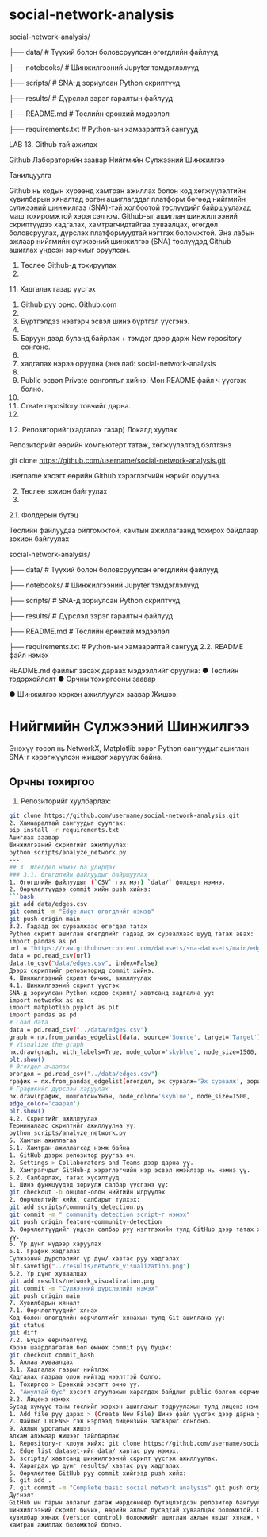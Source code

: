 # social-network-analysis

social-network-analysis/

├── data/ # Түүхий болон боловсруулсан өгөгдлийн файлууд 

├── notebooks/ # Шинжилгээний Jupyter тэмдэглэлүүд 

├── scripts/ # SNA-д зориулсан Python скриптүүд 

├── results/ # Дүрслэл зэрэг гаралтын файлууд 

├── README.md # Төслийн ерөнхий мэдээлэл 

├── requirements.txt # Python-ын хамааралтай сангууд



LAB 13. Github тай ажилах 

 Github Лабораторийн заавар
 Нийгмийн Сүлжээний Шинжилгээ
 
Танилцуулга

Github нь кодын хүрээнд хамтран ажиллах болон код хөгжүүлэлтийн хувилбарын 
хяналтад өргөн ашиглагддаг платформ бөгөөд нийгмийн сүлжээний шинжилгээ (SNA)-тэй 
холбоотой төслүүдийг байршуулахад маш тохиромжтой хэрэгсэл юм. Github-ыг ашиглан 
шинжилгээний скриптүүдээ хадгалах, хамтрагчидтайгаа хуваалцах, өгөгдөл боловсруулах, 
дүрслэх платформуудтай нэгтгэх боломжтой. Энэ лабын ажлаар нийгмийн сүлжээний 
шинжилгээ (SNA) төслүүдэд Github ашиглах үндсэн зарчмыг оруулсан.

1. Төслөө Github-д тохируулах
2. 
1.1. Хадгалах газар үүсгэх
   
1. Github руу орно. Github.com
2. 
3. Бүртгэлдээ нэвтэрч эсвэл шинэ бүртгэл үүсгэнэ.
4. 
5. Баруун дээд буланд байрлах + тэмдэг дээр дарж New repository сонгоно.
6. 
7. хадгалах нэрээ оруулна (энэ лаб: social-network-analysis
8. 
9. Public эсвэл Private сонголтыг хийнэ. Мөн README файл ч үүсгэж болно.
10. 
11. Create repository товчийг дарна.
12. 
1.2. Репозиторийг(хадгалах газар) Локалд хуулах
    
Репозиторийг өөрийн компьютерт татаж, хөгжүүлэлтэд бэлтгэнэ

git clone https://github.com/username/social-network-analysis.git

username хэсэгт өөрийн Github хэрэглэгчийн нэрийг оруулна.

2. Төслөө зохион байгуулах
3. 
2.1. Фолдерын бүтэц
   
Төслийн файлуудаа ойлгомжтой, хамтын ажиллагаанд тохирох байдлаар зохион 
байгуулах

social-network-analysis/

├── data/ # Түүхий болон боловсруулсан өгөгдлийн файлууд 

├── notebooks/ # Шинжилгээний Jupyter тэмдэглэлүүд 

├── scripts/ # SNA-д зориулсан Python скриптүүд 

├── results/ # Дүрслэл зэрэг гаралтын файлууд 

├── README.md # Төслийн ерөнхий мэдээлэл 

├── requirements.txt # Python-ын хамааралтай сангууд 
2.2. README файл нэмэх

README.md файлыг засаж дараах мэдээллийг оруулна:
● Төслийн тодорхойлолт
● Орчны тохиргооны заавар

● Шинжилгээ хэрхэн ажиллуулах заавар
Жишээ:
# Нийгмийн Сүлжээний Шинжилгээ 
Энэхүү төсөл нь NetworkX, Matplotlib зэрэг Python сангуудыг ашиглан SNA-г 
хэрэгжүүлсэн жишээг харуулж байна. 
## Орчны тохиргоо 
1. Репозиторийг хуулбарлах: 
 ```bash
 git clone https://github.com/username/social-network-analysis.git
2. Хамааралтай сангуудыг суулгах:
pip install -r requirements.txt
Ашиглах заавар
Шинжилгээний скриптийг ажиллуулах:
python scripts/analyze_network.py
---
## 3. Өгөгдөл нэмэх ба удирдах 
### 3.1. Өгөгдлийн файлуудыг байршуулах 
1. Өгөгдлийн файлуудыг (`CSV` гэх мэт) `data/` фолдерт нэмнэ. 
2. Өөрчлөлтүүдээ commit хийн push хийнэ: 
```bash
git add data/edges.csv
git commit -m "Edge лист өгөгдлийг нэмэв"
git push origin main
3.2. Гадаад эх сурвалжаас өгөгдөл татах
Python скрипт ашиглан өгөгдлийг гадаад эх сурвалжаас шууд татаж авах:
import pandas as pd
url = "https://raw.githubusercontent.com/datasets/sna-datasets/main/edges.csv"
data = pd.read_csv(url)
data.to_csv("data/edges.csv", index=False)
Дээрх скриптийг репозиторид commit хийнэ.
4. Шинжилгээний скрипт бичих, ажиллуулах
4.1. Шинжилгээний скрипт үүсгэх
SNA-д зориулсан Python кодоо скрипт/ хавтсанд хадгална уу:
import networkx as nx
import matplotlib.pyplot as plt
import pandas as pd
# Load data
data = pd.read_csv("../data/edges.csv")
graph = nx.from_pandas_edgelist(data, source='Source', target='Target')
# Visualize the graph
nx.draw(graph, with_labels=True, node_color='skyblue', node_size=1500, edge_color='gray')
plt.show()
# Өгөгдөл ачаалах
өгөгдөл = pd.read_csv("../data/edges.csv")
график = nx.from_pandas_edgelist(өгөгдөл, эх сурвалж='Эх сурвалж', зорилтот='Зорилтот')
# Графикийг дүрслэн харуулах
nx.draw(график, шошготой=Үнэн, node_color='skyblue', node_size=1500, 
edge_color='саарал')
plt.show()
4.2. Скриптийг ажиллуулах
Терминалаас скриптийг ажиллуулна уу:
python scripts/analyze_network.py
5. Хамтын ажиллагаа
5.1. Хамтран ажиллагсад нэмж байна
1. GitHub дээрх репозитор руугаа оч.
2. Settings > Collaborators and Teams дээр дарна уу.
3. Хамтрагчдыг GitHub-д хэрэглэгчийн нэр эсвэл имэйлээр нь нэмнэ үү.
5.2. Салбарлах, татах хүсэлтүүд
1. Шинэ функцүүдэд зориулж салбар үүсгэнэ үү:
git checkout -b онцлог-олон нийтийн илрүүлэх
2. Өөрчлөлтийг хийж, салбарыг түлхэх:
git add scripts/community_detection.py
git commit -m " community detection script-г нэмэх"
git push origin feature-community-detection
3. Өөрчлөлтүүдийг үндсэн салбар руу нэгтгэхийн тулд GitHub дээр татах хүсэлтийг нээнэ 
үү.
6. Үр дүнг нүдээр харуулах
6.1. График хадгалах
Сүлжээний дүрслэлийг үр дүн/ хавтас руу хадгалах:
plt.savefig("../results/network_visualization.png")
6.2. Үр дүнг хуваалцах
git add results/network_visualization.png
git commit -m "Сүлжээний дүрслэлийг нэмэх"
git push origin main
7. Хувилбарын хяналт
7.1. Өөрчлөлтүүдийг хянах
Код болон өгөгдлийн өөрчлөлтийг хянахын тулд Git ашиглана уу:
git status
git diff
7.2. Буцах өөрчлөлтүүд
Хэрэв шаардлагатай бол өмнөх commit рүү буцах:
git checkout commit_hash
8. Ажлаа хуваалцах
8.1. Хадгалах газрыг нийтлэх
Хадгалах газраа олон нийтэд нээлттэй болго:
1. Тохиргоо > Ерөнхий хэсэгт очно уу.
2. "Аюултай бүс" хэсэгт агуулахын харагдах байдлыг public болгож өөрчил.
8.2. Лиценз нэмэх
Бусад хүмүүс таны төслийг хэрхэн ашиглахыг тодруулахын тулд лиценз нэмнэ үү:
1. Add file рүү дарах > (Create New File) Шинэ файл үүсгэх дээр дарна уу.
2. Файлыг LICENSE гэж нэрлээд лицензийн загварыг сонгоно.
9. Ажлын урсгалын жишээ
Алхам алхмаар жишээг тайлбарлах
1. Repository-г клоун хийх: git clone https://github.com/username/social-networkanalysis.git
2. Edge list dataset-ийг data/ хавтас руу нэмэх.
3. scripts/ хавтсанд шинжилгээний скрипт үүсгэж ажиллуулах.
4. Харагдах үр дүнг results/ хавтас руу хадгалах.
5. Өөрчлөлтөө GitHub руу commit хийгээд push хийх:
6. git add .
7. git commit -m "Complete basic social network analysis" git push origin main
Дүгнэлт
GitHub ын гарын авлагыг дагаж мөрдсөнөөр бүтэцлэгдсэн репозитор байгуулах, 
шинжилгээний скрипт бичих, өөрийн ажлыг бусадтай хуваалцах боломжтой. GitHub-ийн 
хувилбар хянах (version control) боломжийг ашиглан ажлын явцыг хянаж, үр дүнтэй 
хамтран ажиллах боломжтой болно.
